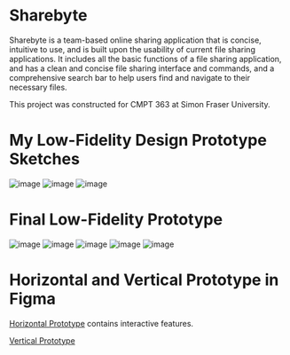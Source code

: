 # Sharebyte

Sharebyte is  a team-based online sharing application that is concise, intuitive to use, and is built upon the usability of current file sharing applications.
It includes all the basic functions of a file sharing application, and has a clean and concise file sharing interface and commands, and a comprehensive search bar to help users find and navigate to their necessary files.

This project was constructed for CMPT 363 at Simon Fraser University. 

# My Low-Fidelity Design Prototype Sketches

![image](https://user-images.githubusercontent.com/61718221/211713677-1a7c01d0-8a22-4754-a686-0dd72239e8b2.png)
![image](https://user-images.githubusercontent.com/61718221/211713771-055ad786-3689-43bf-a62d-fbd05069c5b5.png)
![image](https://user-images.githubusercontent.com/61718221/211713809-f7dc2303-27e2-49f6-9854-7bf96e4c18fb.png)


# Final Low-Fidelity Prototype 

![image](https://user-images.githubusercontent.com/61718221/211713066-c7faddfe-1a09-4204-b098-b5043565beb4.png)
![image](https://user-images.githubusercontent.com/61718221/211713200-f4418a6c-bd30-4fbf-a96e-665ac22f9583.png)
![image](https://user-images.githubusercontent.com/61718221/211713229-bb458787-1da4-4789-80df-09a577f4f2f2.png)
![image](https://user-images.githubusercontent.com/61718221/211713265-e95b9bf3-0030-4cb8-bc84-97dc9c1cd31b.png)
![image](https://user-images.githubusercontent.com/61718221/211713294-d7157758-d861-4b70-89a4-f058ea31d270.png)


# Horizontal and Vertical Prototype in Figma

[Horizontal Prototype](https://www.figma.com/file/URCdkGfGqMm1jCgRxm4G7A/Horizontal-Prototype?node-id=15%3A5&t=eghg0iuL8hiw8cYE-1) contains interactive features. 

[Vertical Prototype](https://www.figma.com/file/HvA7AmYnZRuySVbh9rOKya/Vertical-Prototype?node-id=0%3A1&t=WWJ433dFGLgsjusa-1)
